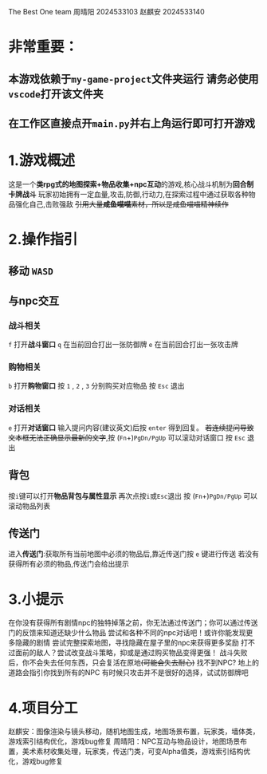 The Best One team
周晴阳 2024533103
赵麒安 2024533140
# 非常重要：
## 本游戏依赖于`my-game-project`文件夹运行 请务必使用`vscode`打开该文件夹
## 在工作区直接点开`main.py`并右上角运行即可打开游戏

# 1.游戏概述

这是一个**类rpg式的地图探索+物品收集+npc互动**的游戏,核心战斗机制为**回合制卡牌战斗**
玩家初始拥有一定血量,攻击,防御,行动力,在探索过程中通过获取各种物品强化自己,击败强敌
~~引用大量**咸鱼喵喵**素材，所以是咸鱼喵喵精神续作~~

# 2.操作指引

## 移动 `WASD`

## 与npc交互
### 战斗相关
 `f` 打开**战斗窗口**  `q` 在当前回合打出一张防御牌 `e` 在当前回合打出一张攻击牌
### 购物相关
 `b` 打开**购物窗口**  按 `1` , `2` , `3` 分别购买对应物品 按 `Esc` 退出
### 对话相关
 `e` 打开**对话窗口**  输入提问内容(建议英文)后按 `enter` 得到回复。
 ~~若连续提问导致文本框无法正确显示最新的文字~~,按 (`Fn`+)`PgDn/PgUp` 可以滚动对话窗口 按 `Esc` 退出

## 背包 
 按`i`键可以打开**物品背包与属性显示** 再次点按`i`或`Esc`退出 
 按 (`Fn`+)`PgDn/PgUp` 可以滚动物品列表

## 传送门 
 进入**传送门**:获取所有当前地图中必须的物品后,靠近传送门按 `e` 键进行传送
 若没有获得所有必须的物品,传送门会给出提示

# 3.小提示

在你没有获得所有剧情npc的独特掉落之前，你无法通过传送门；你可以通过传送门的反馈来知道还缺少什么物品
尝试和各种不同的npc对话吧！或许你能发现更多隐藏的剧情
尝试完整探索地图，寻找隐藏在屋子里的npc来获得更多奖励
打不过面前的敌人？尝试改变战斗策略，抑或是通过购买物品变得更强！
战斗失败后，你不会失去任何东西，只会复活在原地~~(可能会失去耐心)~~
找不到NPC? 地上的道路会指引你找到所有的NPC
有时候只攻击并不是很好的选择，试试防御牌吧


# 4.项目分工



赵麒安：图像渲染与镜头移动，随机地图生成，地图场景布置，玩家类，墙体类，游戏索引结构优化，游戏bug修复
周晴阳：NPC互动与物品设计，地图场景布置，美术素材收集处理，玩家类，传送门类，可变Alpha值类，游戏索引结构优化，游戏bug修复
